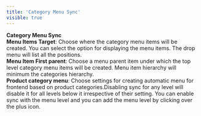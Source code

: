 ```yaml
---
title: 'Category Menu Sync'
visible: true
---
```


**Category Menu Sync**
<br>**Menu Items Target**: Choose where the category menu items will be created. You can select the option for displaying the menu items. The drop menu will list all the  positions.
<br>**Menu Item First parent**: Choose a menu parent item under which the top level category menu items will be created. Menu item hierarchy will minimum the categories hierarchy.
<br>**Product category menu**:  Choose settings for creating automatic menu for frontend based on product categories.Disabling sync for any level will disable it for all levels below it irrespective of their setting. You can enable sync with the menu level and you can add the menu level by clicking over the plus icon.